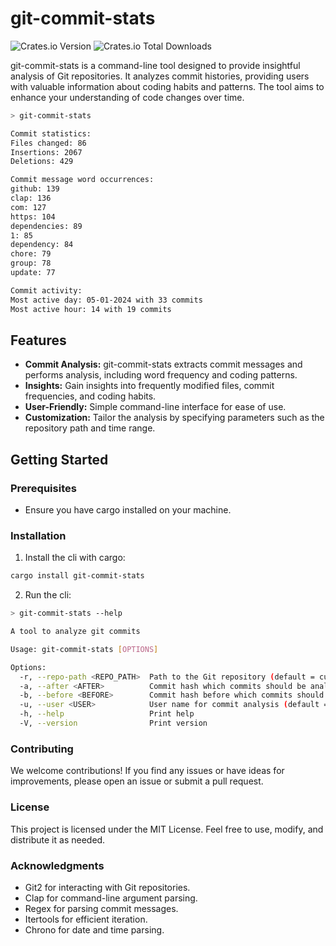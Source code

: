 # git-commit-stats

![Crates.io Version](https://img.shields.io/crates/v/git-commit-stats?style=flat)
![Crates.io Total Downloads](https://img.shields.io/crates/d/git-commit-stats)

git-commit-stats is a command-line tool designed to provide insightful analysis of Git repositories. It analyzes commit histories, providing users with valuable information about coding habits and patterns. The tool aims to enhance your understanding of code changes over time.

```bash
> git-commit-stats

Commit statistics:
Files changed: 86
Insertions: 2067
Deletions: 429

Commit message word occurrences:
github: 139
clap: 136
com: 127
https: 104
dependencies: 89
1: 85
dependency: 84
chore: 79
group: 78
update: 77

Commit activity:
Most active day: 05-01-2024 with 33 commits
Most active hour: 14 with 19 commits
```

## Features

- **Commit Analysis:** git-commit-stats extracts commit messages and performs analysis, including word frequency and coding patterns.
- **Insights:** Gain insights into frequently modified files, commit frequencies, and coding habits.
- **User-Friendly:** Simple command-line interface for ease of use.
- **Customization:** Tailor the analysis by specifying parameters such as the repository path and time range.

## Getting Started

### Prerequisites

- Ensure you have cargo installed on your machine.

### Installation

1. Install the cli with cargo:

```bash
cargo install git-commit-stats
```

2. Run the cli:

```bash
> git-commit-stats --help

A tool to analyze git commits

Usage: git-commit-stats [OPTIONS]

Options:
  -r, --repo-path <REPO_PATH>  Path to the Git repository (default = current directory) [default: ]
  -a, --after <AFTER>          Commit hash which commits should be analyzed (default = all) [default: ]
  -b, --before <BEFORE>        Commit hash before which commits should be analyzed (default = all) [default: ]
  -u, --user <USER>            User name for commit analysis (default = git config user.name) [default: ]
  -h, --help                   Print help
  -V, --version                Print version
```

### Contributing

We welcome contributions! If you find any issues or have ideas for improvements, please open an issue or submit a pull request.

### License

This project is licensed under the MIT License. Feel free to use, modify, and distribute it as needed.

### Acknowledgments

- Git2 for interacting with Git repositories.
- Clap for command-line argument parsing.
- Regex for parsing commit messages.
- Itertools for efficient iteration.
- Chrono for date and time parsing.
